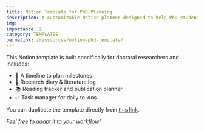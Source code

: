 ```yaml
---
title: Notion Template for PhD Planning
description: A customizable Notion planner designed to help PhD students track their research, deadlines, publications, and goals in one structured space.
img:
importance: 2
category: TEMPLATES
permalink: /ressources/notion-phd-template/
---
```


This Notion template is built specifically for doctoral researchers and includes:

- 📅 A timeline to plan milestones
- 🧠 Research diary & literature log
- 📚 Reading tracker and publication planner
- ✅ Task manager for daily to-dos

You can duplicate the template directly from [this link](https://www.notion.so/PhD-Template-Dashboard-example).

_Feel free to adapt it to your workflow!_
